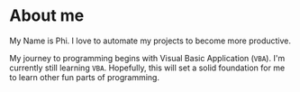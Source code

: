 # About me
My Name is Phi.
I love to automate my projects to become more productive.

My journey to programming begins with Visual Basic Application (`VBA`).
I'm currently still learning `VBA`. Hopefully, this will set a solid foundation for me to learn other fun parts of programming.

<!---
BuiNhatPhi/BuiNhatPhi is a ✨ special ✨ repository because its `README.md` (this file) appears on your GitHub profile.
You can click the Preview link to take a look at your changes.
--->
